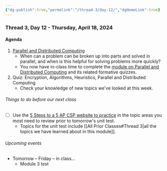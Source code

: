 ```yaml
---
{"dg-publish":true,"permalink":"/thread-3/day-12/","dgHomeLink":true}
---
```



### Thread 3, Day 12 - Thursday, April 18, 2024
#### Agenda

1. [Parallel and Distributed Computing](https://drive.google.com/file/d/1l5XL3bzQgY2huC0mVwn43v2E4qOpsOxc/view?usp=share_link)
	- When can a problem can be broken up into parts and solved in parallel, and when is this helpful for solving problems more quickly?
	- You now have in-class time to complete the [module on Parallel and Distributed Computing](https://drive.google.com/file/d/1RT5ywHdafcpwi_Q0T20jZXOKLVK-SH7T/view?usp=share_link) and its related formative quizzes.
1. Quiz: Encryption, Algorithms, Heuristics, Parallel and Distributed Computing
	- Check your knowledge of new topics we've looked at this week.

###### Things to do before our next class

- [ ] Use the [5 Steps to a 5 AP CSP website to practice](https://mhprofessional.benchprep.com/login) in the topic areas you most need to review prior to tomorrow's unit test.
	- Topics for the unit test include [[All Prior Classes#Thread 3\|all the topics we have learned about in this module]].

###### Upcoming events

- Tomorrow – Friday – in class...
	- Module 3 test